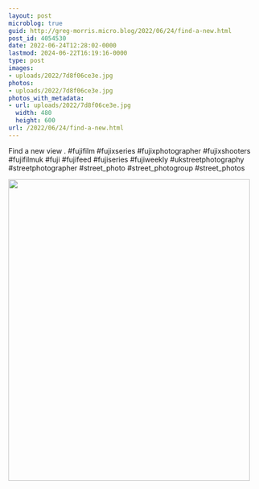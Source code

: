```yaml
---
layout: post
microblog: true
guid: http://greg-morris.micro.blog/2022/06/24/find-a-new.html
post_id: 4054530
date: 2022-06-24T12:28:02-0000
lastmod: 2024-06-22T16:19:16-0000
type: post
images:
- uploads/2022/7d8f06ce3e.jpg
photos:
- uploads/2022/7d8f06ce3e.jpg
photos_with_metadata:
- url: uploads/2022/7d8f06ce3e.jpg
  width: 480
  height: 600
url: /2022/06/24/find-a-new.html
---
```

Find a new view
.
#fujifilm #fujixseries #fujixphotographer #fujixshooters #fujifilmuk #fuji #fujifeed #fujiseries #fujiweekly #ukstreetphotography  #streetphotographer #street_photo #street_photogroup #street_photos

<img src="uploads/2022/7d8f06ce3e.jpg" width="480" height="600" alt="">
